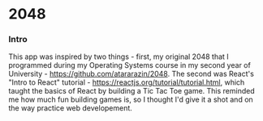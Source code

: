 # 2048

### Intro
This app was inspired by two things - first, my original 2048 that I programmed during my Operating Systems course in my second year of University - https://github.com/atararazin/2048. 
The second was React's "Intro to React" tutorial - https://reactjs.org/tutorial/tutorial.html, which taught the basics of React by building a Tic Tac Toe game. This reminded me how much fun building games is, so I thought I'd give it a shot and on the way practice web developement.


